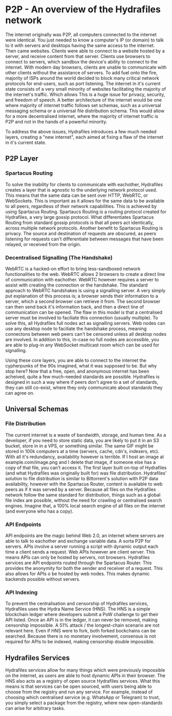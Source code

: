 # P2P - An overview of the Hydrafiles network

The internet originally was P2P, all computers connected to the internet were identical. You just needed to know a computer's IP (or domain) to talk to it with servers and desktops having the same access to the internet. Then came websites.
Clients were able to connect to a website hosted by a server, and receive content from that server. Clients use browsers to connect to servers, which sandbox the device's ability to connect to the internet. With modern day browsers, clients
are unable to communicate with other clients without the assistance of servers. To add fuel onto the fire, majority of ISPs around the world decided to block many critical network protocols for end-users, such as port listening. The
internet in it's current state consists of a very small minority of websites facilitating the majority of the internet's traffic. Which allows This is a huge issue for privacy, security, and freedom of speech. A better architecture of the
internet would be one where majority of internet traffic follows set schemas, such as a universal messaging schema or a universal file distribution schema. This would allow for a more decentralised internet, where the majority of internet
traffic is P2P and not in the hands of a powerful minority.

To address the above issues, Hydrafiles introduces a few much needed layers, creating a "new internet", each aimed at fixing a flaw of the internet in it's current state.

## P2P Layer

### Spartacus Routing

To solve the inability for clients to communicate with eachother, Hydrafiles creates a layer that is agnostic to the underlying network protocol used. This means that the same data can be sent over HTTP, WebRTC, or WebSockets. This is
important as it allows for the same data to be available to all peers, regardless of their network capabilities. This is achieved by using Spartacus Routing. Spartaucs Routing is a routing protocol created for Hydrafiles, a very large
gossip protocol. What differentiates Spartacus Routing from standard gossip protocols is that all peers act identically, across multiple network protocols. Another benefit to Spartacus Routing is privacy. The source and destination of
requests are obscured, as peers listening for requests can't differentiate between messages that have been relayed, or received from the origin.

### Decentralised Signalling (The Handshake)

WebRTC is a hacked-on effort to bring less-sandboxed network functionalities to the web. WebRTC allows 2 browsers to create a direct line of communication with eachother. WebRTC however requires a server to assist with creating the
connection or the handshake. The standard approach to WebRTC handshakes is using a signalling server. A very simply put explanation of this process is; a browser sends their information to a server, which a second browser can retrieve it
from. The second browser can then send back it's information back, and then a direct line of communication can be opened. The flaw in this model is that a centralised server must be involved to faciliate this connection (usually multiple).
To solve this, all Hydrafiles full nodes act as signalling servers. Web nodes can use any desktop node to faciliate the handshake process, meaning connectons between web peers can't be censored unless all desktop nodes are involved. In
addition to this, in-case no full nodes are accessible, you are able to plug-in any WebSocket multicast room which can be used for signalling.

Using these core layers, you are able to connect to the internet the cypherpunks of the 90s imagined, what it was supposed to be. But why stop here? Now that a free, open, and anonymous internet has been acheived, quite a few much-needed
standards are possible. Hydrafiles is designed in such a way where if peers don't agree to a set of standards, they can still co-exist, where they only communicate about standards they can agree on.

## Universal Schemas

### File Distribution

The current internet is a waste of bandwidth, storage, and human time. As a developer, if you need to store static data, you are likely to put it in an S3 bucket, store in in a VPS, or something similar. The same GIF might be stored in 100k
computers at a time (servers, cache, cdn's, indexers, etc). With all it's redundancy, availability however is terrible. If I host an image at example.com/image.png and I delete that image, if someone else has a copy of that file, you can't
access it. The first layer built on-top of Hydrafiles (and what Hydrafiles was originally built for) was file distribution. Hydrafiles' solution to file distribution is similar to Bittorrent's solution with P2P data availability, however
with the Spartacus Router, content is available to web peers as if it was served by a server. Because all files on the Hydrafiles network follow the same standard for distribution, things such as a global file index are possible, without
the need for crawling or centralised search engines. Imagine that, a 100% local search engine of all files on the internet (and everyone who has a copy).

### API Endpoints

API endpoints are the magic behind Web 2.0, an internet where servers are able to talk to eachother and exchange variable data. A sorta P2P for servers. APIs involve a server running a script with dynamic output each time a client sends a
request. Web APIs however are client server. This means APIs can only be hosted by servers, not browsers. Hydrafiles services are API endpoints routed through the Spartacus Router. This provides the anonymity for both the sender and
receiver of a request. This also allows for APIs o be hosted by web nodes. This makes dynamic backends possible without servers.

### API Indexing

To prevent the centralisation and censorship of Hydrafiles services, Hydrafiles uses the Hydra Name Service (HNS). The HNS is a simple blockchain ledger where developers submit a PoW challenge to get their API listed. Once an API is in the
ledger, it can never be removed, making censorship impossible. A 51% attack / the longest-chain scenario are not relevant here. Even if HNS were to fork, both forked bockchains can be searched. Because there is no monetary involvement,
consensus is not required for APIs to be indexed, making censorship double impossible.

## Hydrafiles Services

Hydrafiles services allow for many things which were previously impossible on the internet, as users are able to host dynamic APIs in their browser. The HNS also acts as a registry of open source Hydrafiles services. What this means is that
services can be open sourced, with users being able to choose from the registry and run any service. For example, instead of choosing which centralised service (e.g. WhatsApp or Telegram) to trust, you simply select a package from the
registry, where new open-standards can arise for arbitrary tasks.

